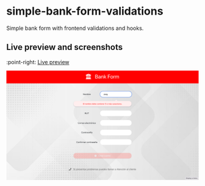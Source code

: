 # simple-bank-form-validations

Simple bank form with frontend validations and hooks.

## Live preview and screenshots

:point-right: [Live preview](https://rojaslabs.github.io/simple-bank-form-validations/)

![simple-bank-form-validations-preview](https://github.com/rojaslabs/simple-bank-form-validations/blob/main/simple-bank-form-validations-preview.png?raw=true)
